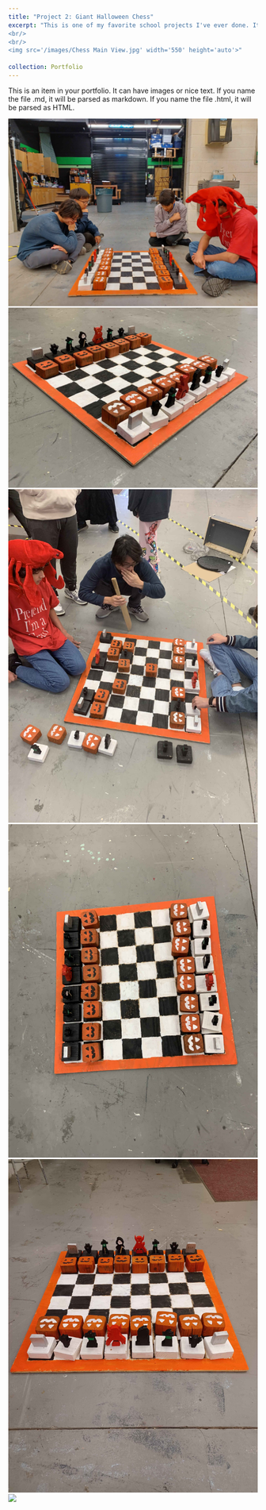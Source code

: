 ```yaml
---
title: "Project 2: Giant Halloween Chess"
excerpt: "This is one of my favorite school projects I've ever done. It's a giant Halloween-themed chess board. This 36 in x 36 in monster is made entirely out of wood and hand-painted and is one of the most ambitious projects my friends and I have ever done.  
<br/>
<br/>
<img src='/images/Chess Main View.jpg' width='550' height='auto'>"

collection: Portfolio
---
```


This is an item in your portfolio. It can have images or nice text. If you name the file .md, it will be parsed as markdown. If you name the file .html, it will be parsed as HTML. 
<p></p>
<img src='/images/Chess Group Pose.jpg' width='550' height='auto'>
<img src='/images/Chess Main View.jpg' width='550' height='auto'>
<img src='/images/Chess Playing.jpg' width='550' height='auto'>
<img src='/images/Chess Top Side View.jpg' width='550' height='auto'>
<img src='/images/Chess Top View.jpg' width='550' height='auto'>
<img src='/images/Chess w:teacher .jpg' width='550' height='auto'>
